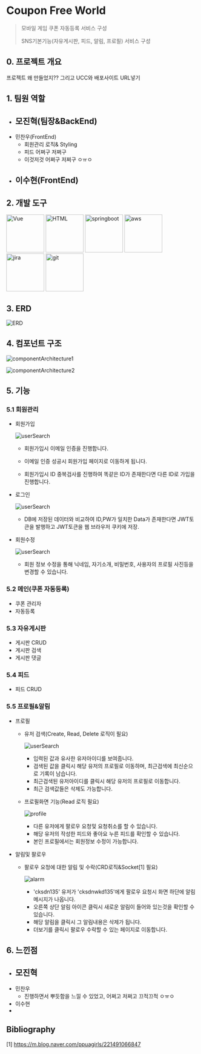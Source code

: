 # Coupon Free World

> 모바일 게임 쿠폰 자동등록 서비스 구성
>
> SNS기본기능(자유게시판, 피드, 알림, 프로필) 서비스 구성

## 0. 프로젝트 개요

프로젝트 왜 만들었지?? 그리고 UCC와 배포사이트 URL넣기

## 1. 팀원 역할

- 모진혁(팀장&BackEnd)
  - 
- 민찬우(FrontEnd)
  - 회원관리 로직& Styling
  - 피드 어쩌구 저쩌구
  - 이것저것 어쩌구 저쩌구 ㅇㅠㅇ
- 이수현(FrontEnd)
  - 

## 2. 개발 도구

<img src="README.assets/Vue.png" alt="Vue" height="100" />

<img src="README.assets/HTML.png" alt="HTML" height="100" />

<img src="README.assets/springboot.png" alt="springboot" height="100" />

<img src="README.assets/aws.png" alt="aws" height="100" />

<img src="README.assets/jira.png" alt="jira" height="100" />

<img src="README.assets/git.png" alt="git" height="100" />





## 3. ERD

![ERD](README.assets/ERD.png)

## 4. 컴포넌트 구조

![componentArchitecture1](README.assets/componentArchitecture1.PNG)

![componentArchitecture2](README.assets/componentArchitecture2.PNG)

## 5. 기능
### 5.1 회원관리

- 회원가입

  ![userSearch](README.assets/회원가입.gif)

  - 회원가입시 이메일 인증을 진행합니다. 
  - 이메일 인증 성공시 회원가입 페이지로 이동하게 됩니다.

  - 회원가입시 ID 중복검사를 진행하여 똑같은 ID가 존재한다면 다른 ID로 가입을 진행합니다.

- 로그인

  ![userSearch](README.assets/로그인.gif)

  - DB에 저장된 데이터와 비교하여 ID,PW가 일치한 Data가 존재한다면 JWT토큰을 발행하고 JWT토큰을 웹 브라우저 쿠키에 저장.



- 회원수정

  ![userSearch](README.assets/회원정보수정.gif)

  - 회원 정보 수정을 통해 닉네임, 자기소개, 비밀번호, 사용자의 프로필 사진등을 변경할 수 있습니다.

  

### 5.2 메인(쿠폰 자동등록)

- 쿠폰 관리자
- 자동등록

### 5.3 자유게시판

- 게시판 CRUD
- 게시판 검색
- 게시판 댓글

### 5.4 피드

- 피드 CRUD

### 5.5 프로필&알림

- 프로필
  - 유저 검색(Create, Read, Delete 로직이 필요)

    ![userSearch](README.assets/userSearch.gif)

    - 입력된 값과 유사한 유저아이디를 보여줍니다.
    - 검색된 값을 클릭시 해당 유저의 프로필로 이동하며, 최근검색에 최신순으로 기록이 남습니다.
    - 최근검색된 유저아이디를 클릭시 해당 유저의 프로필로 이동합니다.
    - 최근 검색값들은 삭제도 가능합니다.  
    
  - 프로필화면 기능(Read 로직 필요)
  
    ![profile](README.assets/profile.gif)
    
    - 다른 유저에게 팔로우 요청및 요청취소를 할 수 있습니다.
    - 해당 유저의 작성한 피드와 좋아요 누른 피드를 확인할 수 있습니다.
    - 본인 프로필에서는 회원정보 수정이 가능합니다.
  
- 알림및 팔로우

  - 팔로우 요청에 대한 알림 및 수락(CRD로직&Socket[1] 필요)

    ![alarm](README.assets/alarm.gif)
    
    - 'cksdn135' 유저가 'cksdnwkd135'에게 팔로우 요청시 화면 하단에 알림 메시지가 나옵니다.
    - 오른쪽 상단 알림 아이콘 클릭시 새로운 알림이 들어와 있는것을 확인할 수 있습니다.
    - 해당 알림을 클릭시 그 알림내용은 삭제가 됩니다.
    - 더보기를 클릭시 팔로우 수락할 수 있는 페이지로 이동합니다.

## 6. 느낀점

- 모진혁
  - 
- 민찬우
  - 진행하면서 뿌듯함을 느낄 수 있었고, 어쩌고 저쩌고 끄적끄적 ㅇㅠㅇ
- 이수현
- 



## Bibliography

[1] https://m.blog.naver.com/ppuagirls/221491066847

